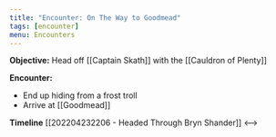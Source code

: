 ```yaml
---
title: "Encounter: On The Way to Goodmead"
tags: [encounter]
menu: Encounters
---
```

**Objective:** Head off [[Captain Skath]] with the [[Cauldron of Plenty]]

**Encounter:**
- End up hiding from a frost troll
- Arrive at [[Goodmead]]

**Timeline**
[[202204232206 - Headed Through Bryn Shander]] <--> 
